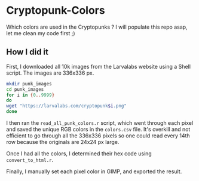 # Cryptopunk-Colors
Which colors are used in the Cryptopunks ? I will populate this repo asap, let me clean my code first ;)

## How I did it

First, I downloaded all 10k images from the Larvalabs website using a Shell script. The images are 336x336 px.

```bash
mkdir punk_images 
cd punk_images
for i in {0..9999}
do 
wget "https://larvalabs.com/cryptopunk$i.png"
done
```

I then ran the `read_all_punk_colors.r` script, which went through each pixel and saved the unique RGB colors in the `colors.csv` file. It's overkill and not efficient to go through all the 336x336 pixels so one could read every 14th row because the originals are 24x24 px large.

Once I had all the colors, I determined their hex code using `convert_to_html.r`. 

Finally, I manually set each pixel color in GIMP, and exported the result.



